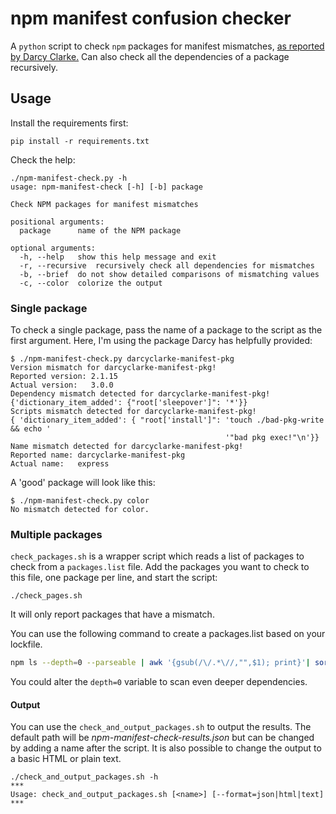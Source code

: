 # npm manifest confusion checker

A `python` script to check `npm` packages for manifest mismatches, [as reported by Darcy Clarke.](https://blog.vlt.sh/blog/the-massive-hole-in-the-npm-ecosystem) Can also check all the dependencies of a package recursively.

## Usage

Install the requirements first:

```
pip install -r requirements.txt
```

Check the help:

```
./npm-manifest-check.py -h
usage: npm-manifest-check [-h] [-b] package

Check NPM packages for manifest mismatches

positional arguments:
  package      name of the NPM package

optional arguments:
  -h, --help   show this help message and exit
  -r, --recursive  recursively check all dependencies for mismatches
  -b, --brief  do not show detailed comparisons of mismatching values
  -c, --color  colorize the output
```

### Single package

To check a single package, pass the name of a package to the script as the first argument. Here, I'm using the package Darcy has helpfully provided:

```
$ ./npm-manifest-check.py darcyclarke-manifest-pkg
Version mismatch for darcyclarke-manifest-pkg!
Reported version: 2.1.15
Actual version:   3.0.0
Dependency mismatch detected for darcyclarke-manifest-pkg!
{'dictionary_item_added': {"root['sleepover']": '*'}}
Scripts mismatch detected for darcyclarke-manifest-pkg!
{ 'dictionary_item_added': { "root['install']": 'touch ./bad-pkg-write && echo '
                                                '"bad pkg exec!"\n'}}
Name mismatch detected for darcyclarke-manifest-pkg!
Reported name: darcyclarke-manifest-pkg
Actual name:   express
```

A 'good' package will look like this:

```
$ ./npm-manifest-check.py color
No mismatch detected for color.
```

### Multiple packages

`check_packages.sh` is a wrapper script which reads a list of packages to check from a `packages.list` file. Add the packages you want to check to this file, one package per line, and start the script:

```
./check_pages.sh
```

It will only report packages that have a mismatch.

You can use the following command to create a packages.list based on your lockfile.
```bash
npm ls --depth=0 --parseable | awk '{gsub(/\/.*\//,"",$1); print}'| sort -u  > packages.list
```
You could alter the `depth=0` variable to scan even deeper dependencies.

#### Output
You can use the `check_and_output_packages.sh` to output the results.
The default path will be _npm-manifest-check-results.json_ but can be changed by adding a name after the script.
It is also possible to change the output to a basic HTML or plain text.
```
./check_and_output_packages.sh -h
***
Usage: check_and_output_packages.sh [<name>] [--format=json|html|text]
***
```
